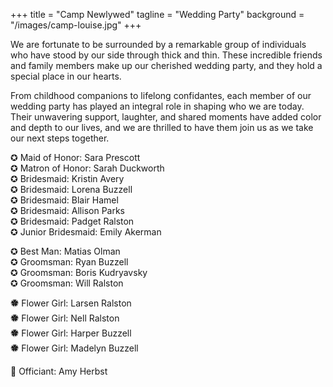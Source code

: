 +++ 
title = "Camp Newlywed" 
tagline = "Wedding Party" 
background = "/images/camp-louise.jpg"
+++

We are fortunate to be surrounded by a remarkable group of individuals who have stood by our side through thick and thin. These incredible friends and family members make up our cherished wedding party, and they hold a special place in our hearts.

From childhood companions to lifelong confidantes, each member of our wedding party has played an integral role in shaping who we are today. Their unwavering support, laughter, and shared moments have added color and depth to our lives, and we are thrilled to have them join us as we take our next steps together.

&#10026; Maid of Honor: Sara Prescott  
&#10026; Matron of Honor: Sarah Duckworth  
&#10026; Bridesmaid: Kristin Avery  
&#10026; Bridesmaid: Lorena Buzzell  
&#10026; Bridesmaid: Blair Hamel  
&#10026; Bridesmaid: Allison Parks  
&#10026; Bridesmaid: Padget Ralston  
&#10026; Junior Bridesmaid: Emily Akerman  

&#10026; Best Man: Matias Olman  
&#10026; Groomsman: Ryan Buzzell   
&#10026; Groomsman: Boris Kudryavsky   
&#10026; Groomsman: Will Ralston  

&#127990; Flower Girl: Larsen Ralston  
&#127990; Flower Girl: Nell Ralston  
&#127990; Flower Girl: Harper Buzzell  
&#127990; Flower Girl: Madelyn Buzzell  

&#128195; Officiant: Amy Herbst

